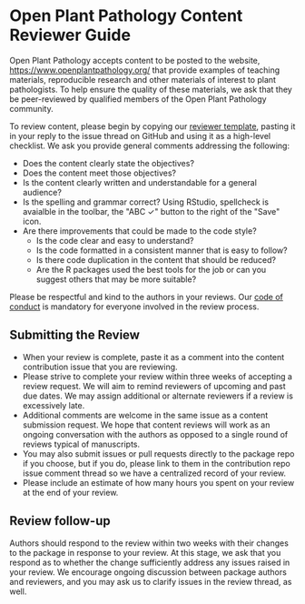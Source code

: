 # Open Plant Pathology Content Reviewer Guide

Open Plant Pathology accepts content to be posted to the website,
<https://www.openplantpathology.org/> that provide examples of teaching
materials, reproducible research and other materials of interest to plant
pathologists. To help ensure the quality of these materials, we ask that they be
peer-reviewed by qualified members of the Open Plant Pathology community.

To review content, please begin by copying our
[reviewer template](reviewer_template.md), pasting it in your reply to the issue
thread on GitHub and using it as a high-level checklist. We ask you provide
general comments addressing the following:

- Does the content clearly state the objectives?
- Does the content meet those objectives?
- Is the content clearly written and understandable for a general audience?
- Is the spelling and grammar correct? Using RStudio, spellcheck is avaialble in
the toolbar, the "ABC ✓" button to the right of the "Save" icon.
- Are there improvements that could be made to the code style?
  - Is the code clear and easy to understand?
  - Is the code formatted in a consistent manner that is easy to follow?
  - Is there code duplication in the content that should be reduced?
  - Are the R packages used the best tools for the job or can you suggest others
  that may be more suitable?

Please be respectful and kind to the authors in your reviews. Our
[code of conduct](https://github.com/openplantpathology/contributions/blob/master/.github/conduct.md)
is mandatory for everyone involved in the review process.

## Submitting the Review

- When your review is complete, paste it as a comment into the content
contribution issue that you are reviewing.
- Please strive to complete your review within three weeks of accepting a review
request. We will aim to remind reviewers of upcoming and past due dates.
We may assign additional or alternate reviewers if a review is excessively
late.
- Additional comments are welcome in the same issue as a content submission
request. We hope that content reviews will work as an ongoing conversation with
the authors as opposed to a single round of reviews typical of manuscripts.
- You may also submit issues or pull requests directly to the package repo if
you choose, but if you do, please link to them in the contribution repo issue
comment thread so we have a centralized record of your review.
- Please include an estimate of how many hours you spent on your review at the
end of your review.

## Review follow-up

Authors should respond to the review within two weeks with their changes to the
package in response to your review.  At this stage, we ask that you respond as
to whether the change sufficiently address any issues raised in your review. We
encourage ongoing discussion between package authors and reviewers, and you may
ask us to clarify issues in the review thread, as well.

